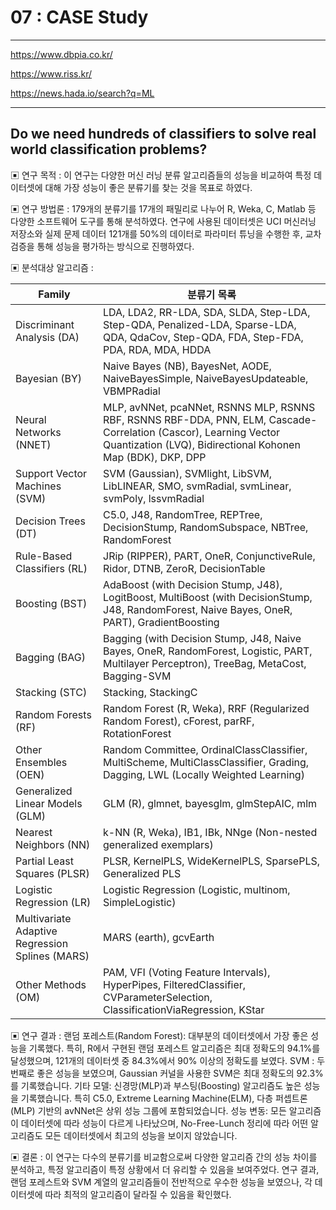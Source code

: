 #  07 : CASE Study

---

  https://www.dbpia.co.kr/
  
  https://www.riss.kr/

  https://news.hada.io/search?q=ML
	
---  

## Do we need hundreds of classifiers to solve real world classification problems?

▣ 연구 목적 : 이 연구는 다양한 머신 러닝 분류 알고리즘들의 성능을 비교하여 특정 데이터셋에 대해 가장 성능이 좋은 분류기를 찾는 것을 목표로 하였다.<br> 

▣ 연구 방법론 : 179개의 분류기를 17개의 패밀리로 나누어 R, Weka, C, Matlab 등 다양한 소프트웨어 도구를 통해 분석하였다. 연구에 사용된 데이터셋은 UCI 머신러닝 저장소와 실제 문제 데이터 121개를 50%의 데이터로 파라미터 튜닝을 수행한 후, 교차 검증을 통해 성능을 평가하는 방식으로 진행하였다.<br>


▣ 분석대상 알고리즘 : 

| Family                           | 분류기 목록                                      |
|----------------------------------|---------------------------------------------------|
| Discriminant Analysis (DA) | LDA, LDA2, RR-LDA, SDA, SLDA, Step-LDA, Step-QDA, Penalized-LDA, Sparse-LDA, QDA, QdaCov, Step-QDA, FDA, Step-FDA, PDA, RDA, MDA, HDDA |
| Bayesian (BY) | Naive Bayes (NB), BayesNet, AODE, NaiveBayesSimple, NaiveBayesUpdateable, VBMPRadial |
| Neural Networks (NNET) | MLP, avNNet, pcaNNet, RSNNS MLP, RSNNS RBF, RSNNS RBF-DDA, PNN, ELM, Cascade-Correlation (Cascor), Learning Vector Quantization (LVQ), Bidirectional Kohonen Map (BDK), DKP, DPP |
| Support Vector Machines (SVM) | SVM (Gaussian), SVMlight, LibSVM, LibLINEAR, SMO, svmRadial, svmLinear, svmPoly, lssvmRadial |
| Decision Trees (DT) | C5.0, J48, RandomTree, REPTree, DecisionStump, RandomSubspace, NBTree, RandomForest |
| Rule-Based Classifiers (RL) | JRip (RIPPER), PART, OneR, ConjunctiveRule, Ridor, DTNB, ZeroR, DecisionTable |
| Boosting (BST) | AdaBoost (with Decision Stump, J48), LogitBoost, MultiBoost (with DecisionStump, J48, RandomForest, Naive Bayes, OneR, PART), GradientBoosting |
| Bagging (BAG) | Bagging (with Decision Stump, J48, Naive Bayes, OneR, RandomForest, Logistic, PART, Multilayer Perceptron), TreeBag, MetaCost, Bagging-SVM |
| Stacking (STC) | Stacking, StackingC |
| Random Forests (RF) | Random Forest (R, Weka), RRF (Regularized Random Forest), cForest, parRF, RotationForest |
| Other Ensembles (OEN) | Random Committee, OrdinalClassClassifier, MultiScheme, MultiClassClassifier, Grading, Dagging, LWL (Locally Weighted Learning) |
| Generalized Linear Models (GLM) | GLM (R), glmnet, bayesglm, glmStepAIC, mlm |
| Nearest Neighbors (NN) | k-NN (R, Weka), IB1, IBk, NNge (Non-nested generalized exemplars) |
| Partial Least Squares (PLSR) | PLSR, KernelPLS, WideKernelPLS, SparsePLS, Generalized PLS |
| Logistic Regression (LR) | Logistic Regression (Logistic, multinom, SimpleLogistic) |
| Multivariate Adaptive Regression Splines (MARS) | MARS (earth), gcvEarth |
| Other Methods (OM) | PAM, VFI (Voting Feature Intervals), HyperPipes, FilteredClassifier, CVParameterSelection, ClassificationViaRegression, KStar |


▣ 연구 결과 :
랜덤 포레스트(Random Forest): 대부분의 데이터셋에서 가장 좋은 성능을 기록했다. 특히, R에서 구현된 랜덤 포레스트 알고리즘은 최대 정확도의 94.1%를 달성했으며, 121개의 데이터셋 중 84.3%에서 90% 이상의 정확도를 보였다.
SVM : 두 번째로 좋은 성능을 보였으며, Gaussian 커널을 사용한 SVM은 최대 정확도의 92.3%를 기록했습니다.
기타 모델: 신경망(MLP)과 부스팅(Boosting) 알고리즘도 높은 성능을 기록했습니다. 특히 C5.0, Extreme Learning Machine(ELM), 다층 퍼셉트론(MLP) 기반의 avNNet은 상위 성능 그룹에 포함되었습니다.
성능 변동: 모든 알고리즘이 데이터셋에 따라 성능이 다르게 나타났으며, No-Free-Lunch 정리에 따라 어떤 알고리즘도 모든 데이터셋에서 최고의 성능을 보이지 않았습니다.

▣ 결론 : 이 연구는 다수의 분류기를 비교함으로써 다양한 알고리즘 간의 성능 차이를 분석하고, 특정 알고리즘이 특정 상황에서 더 유리할 수 있음을 보여주었다. 연구 결과, 랜덤 포레스트와 SVM 계열의 알고리즘들이 전반적으로 우수한 성능을 보였으나, 각 데이터셋에 따라 최적의 알고리즘이 달라질 수 있음을 확인했다.<br>
